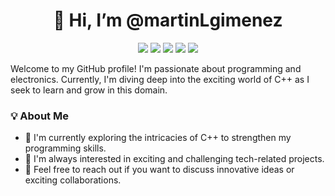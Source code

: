 <h1 align="center">👋 Hi, I’m @martinLgimenez</h1>

<p align="center">
  <img src="https://img.shields.io/badge/GitHub-blue">
  <img src="https://img.shields.io/badge/MQTT-purple">
  <img src="https://img.shields.io/badge/Node-Red-red">
  <img src="https://img.shields.io/badge/VSCode-blue">
  <img src="https://img.shields.io/badge/Linux-green">
</p>

Welcome to my GitHub profile! I'm passionate about programming and electronics. Currently, I'm diving deep into the exciting world of C++ as I seek to learn and grow in this domain.

### 💡 About Me

- 🌱 I'm currently exploring the intricacies of C++ to strengthen my programming skills.
- 👀 I'm always interested in exciting and challenging tech-related projects.
- 💬 Feel free to reach out if you want to discuss innovative ideas or exciting collaborations.
